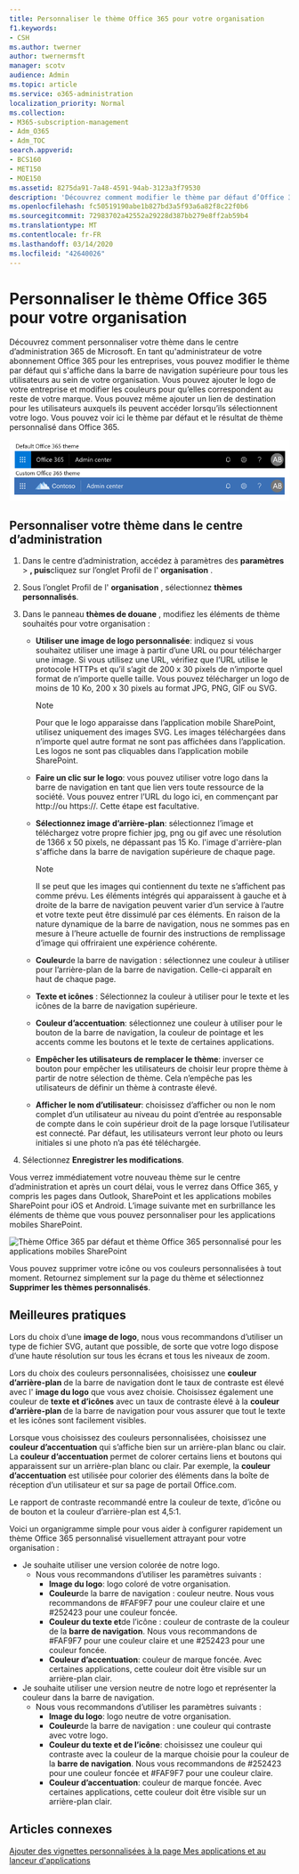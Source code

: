 ```yaml
---
title: Personnaliser le thème Office 365 pour votre organisation
f1.keywords:
- CSH
ms.author: twerner
author: twernermsft
manager: scotv
audience: Admin
ms.topic: article
ms.service: o365-administration
localization_priority: Normal
ms.collection:
- M365-subscription-management
- Adm_O365
- Adm_TOC
search.appverid:
- BCS160
- MET150
- MOE150
ms.assetid: 8275da91-7a48-4591-94ab-3123a3f79530
description: 'Découvrez comment modifier le thème par défaut d’Office 365 et le personnaliser pour qu’il corresponde au logo ou à la couleur de votre entreprise. '
ms.openlocfilehash: fc50519190abe1b827bd3a5f93a6a82f8c22f0b6
ms.sourcegitcommit: 72983702a42552a29228d387bb279e8ff2ab59b4
ms.translationtype: MT
ms.contentlocale: fr-FR
ms.lasthandoff: 03/14/2020
ms.locfileid: "42640026"
---
```

# <a name="customize-the-office-365-theme-for-your-organization"></a>Personnaliser le thème Office 365 pour votre organisation

Découvrez comment personnaliser votre thème dans le centre d’administration 365 de Microsoft. En tant qu'administrateur de votre abonnement Office 365 pour les entreprises, vous pouvez modifier le thème par défaut qui s'affiche dans la barre de navigation supérieure pour tous les utilisateurs au sein de votre organisation. Vous pouvez ajouter le logo de votre entreprise et modifier les couleurs pour qu’elles correspondent au reste de votre marque. Vous pouvez même ajouter un lien de destination pour les utilisateurs auxquels ils peuvent accéder lorsqu’ils sélectionnent votre logo. Vous pouvez voir ici le thème par défaut et le résultat de thème personnalisé dans Office 365.
  
![Thème Office 365 par défaut et thème Office 365 personnalisé](../../media/e2cbc922-b424-4683-8c5c-fdbcbd0ce844.png)
  
## <a name="customize-your-theme-in-the-admin-center"></a>Personnaliser votre thème dans le centre d’administration

1. Dans le centre d’administration, accédez à paramètres des **paramètres** \> **, puis**cliquez sur l’onglet Profil de l' **organisation** .

2. Sous l’onglet Profil de l' **organisation** , sélectionnez **thèmes personnalisés**.

3. Dans le panneau **thèmes de douane** , modifiez les éléments de thème souhaités pour votre organisation :
    
    - **Utiliser une image de logo personnalisée**: indiquez si vous souhaitez utiliser une image à partir d’une URL ou pour télécharger une image. Si vous utilisez une URL, vérifiez que l’URL utilise le protocole HTTPs et qu’il s’agit de 200 x 30 pixels de n’importe quel format de n’importe quelle taille. Vous pouvez télécharger un logo de moins de 10 Ko, 200 x 30 pixels au format JPG, PNG, GIF ou SVG.

      > [!NOTE]
      > Pour que le logo apparaisse dans l’application mobile SharePoint, utilisez uniquement des images SVG. Les images téléchargées dans n’importe quel autre format ne sont pas affichées dans l’application. Les logos ne sont pas cliquables dans l’application mobile SharePoint.

    - **Faire un clic sur le logo**: vous pouvez utiliser votre logo dans la barre de navigation en tant que lien vers toute ressource de la société. Vous pouvez entrer l’URL du logo ici, en commençant par http://ou https://. Cette étape est facultative.

    - **Sélectionnez image d’arrière-plan**: sélectionnez l’image et téléchargez votre propre fichier jpg, png ou gif avec une résolution de 1366 x 50 pixels, ne dépassant pas 15 Ko. l'image d'arrière-plan s'affiche dans la barre de navigation supérieure de chaque page.

      > [!NOTE]
      > Il se peut que les images qui contiennent du texte ne s’affichent pas comme prévu. Les éléments intégrés qui apparaissent à gauche et à droite de la barre de navigation peuvent varier d’un service à l’autre et votre texte peut être dissimulé par ces éléments. En raison de la nature dynamique de la barre de navigation, nous ne sommes pas en mesure à l’heure actuelle de fournir des instructions de remplissage d’image qui offriraient une expérience cohérente. 

    - **Couleur**de la barre de navigation : sélectionnez une couleur à utiliser pour l’arrière-plan de la barre de navigation. Celle-ci apparaît en haut de chaque page.

    - **Texte et icônes** : Sélectionnez la couleur à utiliser pour le texte et les icônes de la barre de navigation supérieure.

    - **Couleur d’accentuation**: sélectionnez une couleur à utiliser pour le bouton de la barre de navigation, la couleur de pointage et les accents comme les boutons et le texte de certaines applications.

     - **Empêcher les utilisateurs de remplacer le thème**: inverser ce bouton pour empêcher les utilisateurs de choisir leur propre thème à partir de notre sélection de thème. Cela n’empêche pas les utilisateurs de définir un thème à contraste élevé.

    - **Afficher le nom d’utilisateur**: choisissez d’afficher ou non le nom complet d’un utilisateur au niveau du point d’entrée au responsable de compte dans le coin supérieur droit de la page lorsque l’utilisateur est connecté. Par défaut, les utilisateurs verront leur photo ou leurs initiales si une photo n’a pas été téléchargée.
    
4. Sélectionnez **Enregistrer les modifications**.
    
Vous verrez immédiatement votre nouveau thème sur le centre d’administration et après un court délai, vous le verrez dans Office 365, y compris les pages dans Outlook, SharePoint et les applications mobiles SharePoint pour iOS et Android. L’image suivante met en surbrillance les éléments de thème que vous pouvez personnaliser pour les applications mobiles SharePoint.

![Thème Office 365 par défaut et thème Office 365 personnalisé pour les applications mobiles SharePoint]()

Vous pouvez supprimer votre icône ou vos couleurs personnalisées à tout moment. Retournez simplement sur la page du thème et sélectionnez **Supprimer les thèmes personnalisés**.
  
## <a name="best-practices"></a>Meilleures pratiques

Lors du choix d’une **image de logo**, nous vous recommandons d’utiliser un type de fichier SVG, autant que possible, de sorte que votre logo dispose d’une haute résolution sur tous les écrans et tous les niveaux de zoom.

Lors du choix des couleurs personnalisées, choisissez une **couleur d’arrière-plan** de la barre de navigation dont le taux de contraste est élevé avec l' **image du logo** que vous avez choisie. Choisissez également une couleur de **texte et d’icônes** avec un taux de contraste élevé à la **couleur d’arrière-plan** de la barre de navigation pour vous assurer que tout le texte et les icônes sont facilement visibles.

Lorsque vous choisissez des couleurs personnalisées, choisissez une **couleur d’accentuation** qui s’affiche bien sur un arrière-plan blanc ou clair. La **couleur d’accentuation** permet de colorer certains liens et boutons qui apparaissent sur un arrière-plan blanc ou clair. Par exemple, la **couleur d’accentuation** est utilisée pour colorier des éléments dans la boîte de réception d’un utilisateur et sur sa page de portail Office.com. 
  
Le rapport de contraste recommandé entre la couleur de texte, d’icône ou de bouton et la couleur d’arrière-plan est 4,5:1.

Voici un organigramme simple pour vous aider à configurer rapidement un thème Office 365 personnalisé visuellement attrayant pour votre organisation :
  - Je souhaite utiliser une version colorée de notre logo.
    - Nous vous recommandons d’utiliser les paramètres suivants :
      - **Image du logo**: logo coloré de votre organisation.
      - **Couleur**de la barre de navigation : couleur neutre. Nous vous recommandons de #FAF9F7 pour une couleur claire et une #252423 pour une couleur foncée.
      - **Couleur du texte et**de l’icône : couleur de contraste de la couleur de la **barre de navigation**. Nous vous recommandons de #FAF9F7 pour une couleur claire et une #252423 pour une couleur foncée.
      - **Couleur d’accentuation**: couleur de marque foncée. Avec certaines applications, cette couleur doit être visible sur un arrière-plan clair.
  - Je souhaite utiliser une version neutre de notre logo et représenter la couleur dans la barre de navigation.
    - Nous vous recommandons d’utiliser les paramètres suivants :
      - **Image du logo**: logo neutre de votre organisation.
      - **Couleur**de la barre de navigation : une couleur qui contraste avec votre logo.
      - **Couleur du texte et de l’icône**: choisissez une couleur qui contraste avec la couleur de la marque choisie pour la couleur de la **barre de navigation**. Nous vous recommandons de #252423 pour une couleur foncée et #FAF9F7 pour une couleur claire.
      - **Couleur d’accentuation**: couleur de marque foncée. Avec certaines applications, cette couleur doit être visible sur un arrière-plan clair.
  
## <a name="related-articles"></a>Articles connexes

[Ajouter des vignettes personnalisées à la page Mes applications et au lanceur d'applications](../manage/customize-the-app-launcher.md)
  
  

